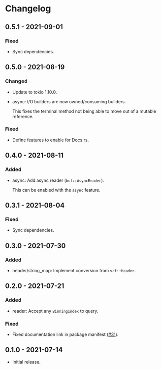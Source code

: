 # Changelog

## 0.5.1 - 2021-09-01

### Fixed

  * Sync dependencies.

## 0.5.0 - 2021-08-19

### Changed

  * Update to tokio 1.10.0.

  * async: I/O builders are now owned/consuming builders.

    This fixes the terminal method not being able to move out of a mutable
    reference.

### Fixed

  * Define features to enable for Docs.rs.

## 0.4.0 - 2021-08-11

### Added

  * async: Add async reader (`bcf::AsyncReader`).

    This can be enabled with the `async` feature.

## 0.3.1 - 2021-08-04

### Fixed

  * Sync dependencies.

## 0.3.0 - 2021-07-30

### Added

  * header/string_map: Implement conversion from `vcf::Header`.

## 0.2.0 - 2021-07-21

### Added

  * reader: Accept any `BinningIndex` to query.

### Fixed

  * Fixed documentation link in package manifest ([#31]).

[#31]: https://github.com/zaeleus/noodles/issues/31

## 0.1.0 - 2021-07-14

  * Initial release.

